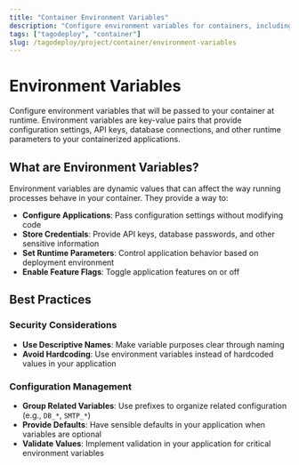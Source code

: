 ```yaml
---
title: "Container Environment Variables"
description: "Configure environment variables for containers, including security and configuration best practices."
tags: ["tagodeploy", "container"]
slug: /tagodeploy/project/container/environment-variables
---
```


# Environment Variables

Configure environment variables that will be passed to your container at
runtime. Environment variables are key-value pairs that provide configuration
settings, API keys, database connections, and other runtime parameters to your
containerized applications.

## What are Environment Variables?

Environment variables are dynamic values that can affect the way running
processes behave in your container. They provide a way to:

- **Configure Applications**: Pass configuration settings without modifying code
- **Store Credentials**: Provide API keys, database passwords, and other
  sensitive information
- **Set Runtime Parameters**: Control application behavior based on deployment
  environment
- **Enable Feature Flags**: Toggle application features on or off

## Best Practices

### Security Considerations

- **Use Descriptive Names**: Make variable purposes clear through naming
- **Avoid Hardcoding**: Use environment variables instead of hardcoded values in
  your application

### Configuration Management

- **Group Related Variables**: Use prefixes to organize related configuration
  (e.g., `DB_*`, `SMTP_*`)
- **Provide Defaults**: Have sensible defaults in your application when
  variables are optional
- **Validate Values**: Implement validation in your application for critical
  environment variables
